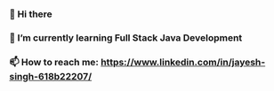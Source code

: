 ### 👋 Hi there 
### 🌱 I’m currently learning Full Stack Java Development
### 📫 How to reach me: https://www.linkedin.com/in/jayesh-singh-618b22207/ 

<!--
**JayeshSingh27/JayeshSingh27** is a ✨ _special_ ✨ repository because its `README.md` (this file) appears on your GitHub profile.

Here are some ideas to get you started:

- 🔭 I’m currently working on ...

- 👯 I’m looking to collaborate on ...
- 🤔 I’m looking for help with ...
- 💬 Ask me about ...

- 😄 Pronouns: ...
- ⚡ Fun fact: ...
-->
